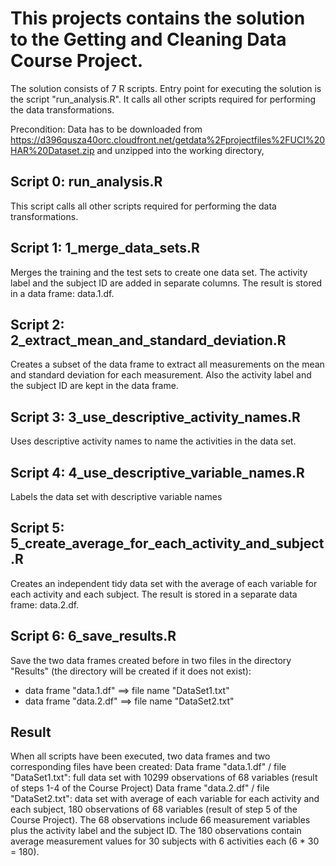 # This projects contains the solution to the Getting and Cleaning Data Course Project.

The solution consists of 7 R scripts. Entry point for executing the solution is the script "run_analysis.R". It calls all other scripts required for performing the data transformations.

Precondition: Data has to be downloaded from https://d396qusza40orc.cloudfront.net/getdata%2Fprojectfiles%2FUCI%20HAR%20Dataset.zip
and unzipped into the working directory,

## Script 0: run_analysis.R
This script calls all other scripts required for performing the data transformations.

## Script 1: 1_merge_data_sets.R
Merges the training and the test sets to create one data set. The activity label and the subject ID are added in separate columns.
The result is stored in a data frame: data.1.df.

## Script 2: 2_extract_mean_and_standard_deviation.R
Creates a subset of the data frame to extract all measurements on the mean and standard deviation for each measurement. Also the activity label and the subject ID are kept in the data frame.

## Script 3: 3_use_descriptive_activity_names.R
Uses descriptive activity names to name the activities in the data set.

## Script 4: 4_use_descriptive_variable_names.R 
Labels the data set with descriptive variable names

## Script 5: 5_create_average_for_each_activity_and_subject.R
Creates an independent tidy data set with the average of each variable for each activity and each subject. The result is stored in a separate data frame: data.2.df.

## Script 6: 6_save_results.R
Save the two data frames created before in two files in the directory "Results" (the directory will be created if it does not exist):
- data frame "data.1.df" ==> file name "DataSet1.txt"
- data frame "data.2.df" ==> file name "DataSet2.txt"

## Result
When all scripts have been executed, two data frames and two corresponding files have been created:
Data frame "data.1.df" / file "DataSet1.txt": full data set with 10299 observations of 68 variables (result of steps 1-4 of the Course Project)
Data frame "data.2.df" / file "DataSet2.txt": data set with average of each variable for each activity and each subject, 180 observations of 68 variables (result of step 5 of the Course Project).
The 68 observations include 66 measurement variables plus the activity label and the subject ID.
The 180 observations contain average measurement values for 30 subjects with 6 activities each (6 * 30 = 180).

